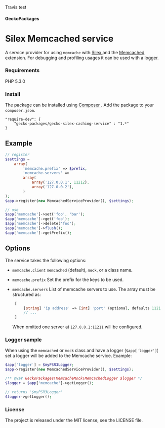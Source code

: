 Travis test

#### GeckoPackages

# Silex Memcached service

A service provider for using `memcache` with [ Silex ](http://silex.sensiolabs.org) and the [ Memcached ](https://secure.php.net/manual/en/book.memcached.php) extension.
For debugging and profiling usages it can be used with a logger.

### Requirements

PHP 5.3.0

### Install

The package can be installed using [ Composer ](https://getcomposer.org/).
Add the package to your `composer.json`.

```
"require-dev": {
    "gecko-packages/gecko-silex-caching-service" : "1.*"
}
```

## Example

```php
// register
$settings =
    array(
        'memcache.prefix' => $prefix,
        'memcache.servers' =>
        array(
            array('127.0.0.1', 11212),
            array('127.0.0.2'),
        )
);
$app->register(new MemcachedServiceProvider(), $settings);

// use
$app['memcache']->set('foo', 'bar');
$app['memcache']->get('foo');
$app['memcache']->delete('foo');
$app['memcache']->flush();
$app['memcache']->getPrefix();
```

## Options

The service takes the following options:
* `memcache.client`
   `memcached` (default), `mock`, or a class name.

* `memcache.prefix`
   Set the prefix for the keys to be used.

* `memcache.servers`
   List of memcache servers to use.
   The array must be structured as:
   ```php
    [
        [string] 'ip address' => [int] 'port' (optional, defaults 11211),
        // ...
    ]
    ```

   When omitted one server at `127.0.0.1:11211` will be configured.

### Logger sample

When using the `memcached` or `mock` class and have a logger (`$app['logger']`) set a logger will be added to the Memcache service.
Example:
```php
$app['logger'] = $myPSR3Logger;
$app->register(new MemcachedServiceProvider(), $settings);

/** @var GeckoPackages\MemcacheMock\MemcachedLogger $logger */
$logger = $app['memcache']->getLogger();

// returns '$myPSR3Logger'
$logger->getLogger();
```

### License

The project is released under the MIT license, see the LICENSE file.
